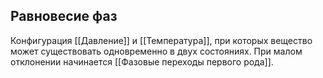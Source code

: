 ## Равновесие фаз
Конфигурация [[Давление]] и [[Температура]], при которых вещество может существовать одновременно в двух состояниях. При малом отклонении начинается [[Фазовые переходы первого рода]].
